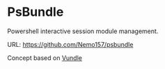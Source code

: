 PsBundle
========

Powershell interactive session module management.

URL: https://github.com/Nemo157/psbundle

Concept based on [Vundle](https://github.com/gmarik/vundle)
